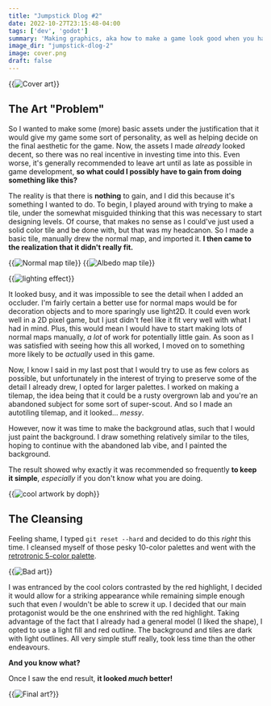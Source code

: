 ```yaml
---
title: "Jumpstick Dlog #2"
date: 2022-10-27T23:15:48-04:00
tags: ['dev', 'godot']
summary: 'Making graphics, aka how to make a game look good when you have no idea how to draw'
image_dir: "jumpstick-dlog-2"
image: cover.png
draft: false
---
```


{{<img caption="" alt="Cover art" src="cover.png" mouse="Decent cover art, if I do say so myself">}}

## The Art "Problem"
So I wanted to make some (more) basic assets under the justification that it would give my game some sort of personality, as well as helping decide on the final aesthetic for the game.
Now, the assets I made _already_ looked decent, so there was no real incentive in investing time into this.
Even worse, it's generally recommended to leave art until as late as possible in game development, **so what could I possibly have to gain from doing something like this?**

The reality is that there is **nothing** to gain, and I did this because it's something I wanted to do.
To begin, I played around with trying to make a tile, under the somewhat misguided thinking that this was necessary to start designing levels.
Of course, that makes no sense as I could've just used a solid color tile and be done with, but that was my headcanon.
So I made a basic tile, manually drew the normal map, and imported it. **I then came to the realization that it didn't really fit.**

{{<img caption="" alt="Normal map tile" src="metal_tile_normal.png#floatleft">}}
{{<img caption="" alt="Albedo map tile" src="metal_tile.png#floatright">}}

{{<img caption="Still a nice effect!" alt="lighting effect" src="tiles_in_action.png">}}


It looked busy, and it was impossible to see the detail when I added an occluder.
I'm fairly certain a better use for normal maps would be for decoration objects and to more sparingly use light2D.
It could even work well in a 2D pixel game, but I just didn't feel like it fit very well with what I had in mind.
Plus, this would mean I would have to start making lots of normal maps manually, _a lot_ of work for potentially little gain.
As soon as I was satisfied with seeing how this all worked, I moved on to something more likely to be _actually_ used in this game.

Now, I know I said in my last post that I would try to use as few colors as possible, but unfortunately in the interest of trying to preserve some of the detail I already drew, I opted for larger palettes.
I worked on making a tilemap, the idea being that it could be a rusty overgrown lab and you're an abandoned subject for some sort of super-scout.
And so I made an autotiling tilemap, and it looked... _messy_.

However, now it was time to make the background atlas, such that I would just paint the background.
I draw something relatively similar to the tiles, hoping to continue with the abandoned lab vibe, and I painted the background.

The result showed why exactly it was recommended so frequently **to keep it simple**, _especially_ if you don't know what you are doing.

{{<img caption="You can barely tell where the floor and background seperate..." alt="cool artwork by doph" src="horrible_art.png" mouse="Do note that I went against what I said I would initially do in my last Dlog.">}}

## The Cleansing
Feeling shame, I typed `git reset --hard` and decided to do this _right_ this time.
I cleansed myself of those pesky 10-color palettes and went with the [retrotronic 5-color palette](https://lospec.com/palette-list/retrotronic).

{{<img caption="Hard to believe it's only 5 colors!" alt="Bad art" src="retrotronic_doph.png">}}

I was entranced by the cool colors contrasted by the red highlight, I decided it would allow for a striking appearance while remaining simple enough such that even _I_ wouldn't be able to screw it up.
I decided that our main protagonist would be the one enshrined with the red highlight.
Taking advantage of the fact that I already had a general model (I liked the shape), I opted to use a light fill and red outline.
The background and tiles are dark with light outlines.
All very simple stuff really, took less time than the other endeavours.

**And you know what?**

Once I saw the end result, **it looked _much_ better!**

{{<img caption="The enemy is a surprise for the future!" alt="Final art?" src="new_art.png" mouse="It looks much better, right?">}}
